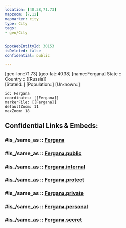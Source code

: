```yaml
---
location: [40.38,71.73] 
mapzoom: [7,12] 
mapmarker: city 
type: City
tags:
- geo/City


SpocWebEntityId: 30153
isDeleted: false
confidential: public

---
```

[geo-lon::71.73] 
[geo-lat::40.38] 
[name::Fergana] 
State ::  
Country :: [[Russia]]  
[StateId::] 
[Population::] 
[Unknown::] 


```leaflet
id: Fergana
coordinates: [[Fergana]] 
markerFile: [[Fergana]] 
defaultZoom: 11 
maxZoom: 18
```


## Confidential Links & Embeds: 

### #is_/same_as :: [Fergana](/_Standards/Earth/Continent/Asia/Asia~Central/Uzbekistan/Regions~Uzbekistan/Fergana/City/Fergana.md) 

### #is_/same_as :: [Fergana.public](/_public/Earth/Continent/Asia/Asia~Central/Uzbekistan/Regions~Uzbekistan/Fergana/City/Fergana.public.md) 

### #is_/same_as :: [Fergana.internal](/_internal/Earth/Continent/Asia/Asia~Central/Uzbekistan/Regions~Uzbekistan/Fergana/City/Fergana.internal.md) 

### #is_/same_as :: [Fergana.protect](/_protect/Earth/Continent/Asia/Asia~Central/Uzbekistan/Regions~Uzbekistan/Fergana/City/Fergana.protect.md) 

### #is_/same_as :: [Fergana.private](/_private/Earth/Continent/Asia/Asia~Central/Uzbekistan/Regions~Uzbekistan/Fergana/City/Fergana.private.md) 

### #is_/same_as :: [Fergana.personal](/_personal/Earth/Continent/Asia/Asia~Central/Uzbekistan/Regions~Uzbekistan/Fergana/City/Fergana.personal.md) 

### #is_/same_as :: [Fergana.secret](/_secret/Earth/Continent/Asia/Asia~Central/Uzbekistan/Regions~Uzbekistan/Fergana/City/Fergana.secret.md)

